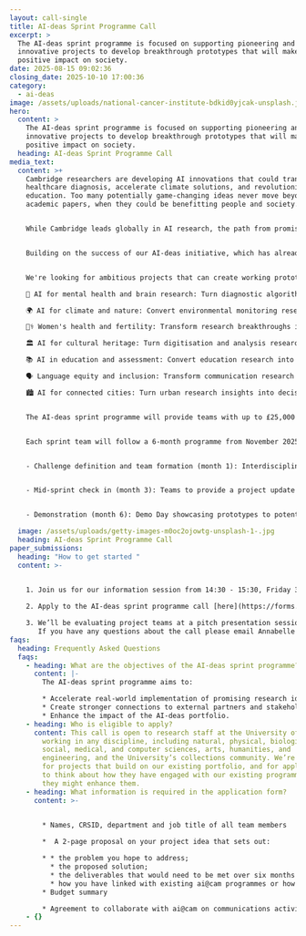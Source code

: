 ```yaml
---
layout: call-single
title: AI-deas Sprint Programme Call
excerpt: >
  The AI-deas sprint programme is focused on supporting pioneering and
  innovative projects to develop breakthrough prototypes that will make a
  positive impact on society.
date: 2025-08-15 09:02:36
closing_date: 2025-10-10 17:00:36
category:
  - ai-deas
image: /assets/uploads/national-cancer-institute-bdkid0yjcak-unsplash.jpg
hero:
  content: >
    The AI-deas sprint programme is focused on supporting pioneering and
    innovative projects to develop breakthrough prototypes that will make a
    positive impact on society.
  heading: AI-deas Sprint Programme Call
media_text:
  content: >+
    Cambridge researchers are developing AI innovations that could transform
    healthcare diagnosis, accelerate climate solutions, and revolutionise
    education. Too many potentially game-changing ideas never move beyond
    academic papers, when they could be benefitting people and society.


    While Cambridge leads globally in AI research, the path from promising laboratory results to working prototypes that can attract partnerships and funding remains frustratingly difficult for most researchers. The AI-deas Sprint Programme is designed to narrow this gap between research and real-world application. In six months, we'll help develop your most promising research into a working prototype that demonstrates real-world value, supported by technical advice and a path to implementation partners.


    Building on the success of our AI-deas initiative, which has already connected 19 departments across all 6 schools in the University, ai@cam is launching a 6-month accelerator programme to transform promising research ideas into a minimum viable product. The AI-deas sprint programme is focused on supporting pioneering and innovative projects to develop breakthrough prototypes that will make a positive impact on society.


    We're looking for ambitious projects that can create working prototypes in these high-impact domains:

    🧠 AI for mental health and brain research: Turn diagnostic algorithms into tools clinicians can actually use, or transform research insights into interventions that reach patients.

    🌍 AI for climate and nature: Convert environmental monitoring research into decision-support systems that help organisations take climate action now.

    👩‍⚕️ Women's health and fertility: Transform research breakthroughs into accessible diagnostic tools or treatment platforms that address the gender health gap.

    🏛️ AI for cultural heritage: Turn digitisation and analysis research into public-facing tools that make cultural collections more accessible and engaging.

    📚 AI in education and assessment: Convert education research into practical tools that can be tested in real educational settings.

    🗣️ Language equity and inclusion: Transform communication research into assistive technologies that support people with language barriers.

    🏙️ AI for connected cities: Turn urban research insights into decision-support tools that local authorities can pilot and implement.


    The AI-deas sprint programme will provide teams with up to £25,000 of funding to rapidly transform their innovative project ideas into a prototype in 6 months. Teams will be given access to technical support from machine learning engineers, in addition to follow-on opportunities to engage and develop external partnerships and validate their prototypes with end-user communities. 


    Each sprint team will follow a 6-month programme from November 2025 to April 2026:


    - Challenge definition and team formation (month 1): Interdisciplinary teams form around concrete deliverables and begin rapid development 


    - Mid-sprint check in (month 3): Teams to provide a project update in a networking event with potential partners.


    - Demonstration (month 6): Demo Day showcasing prototypes to potential funders and implementation partners.

  image: /assets/uploads/getty-images-m0oc2ojowtg-unsplash-1-.jpg
  heading: AI-deas Sprint Programme Call
paper_submissions:
  heading: "How to get started "
  content: >-
    

    1. Join us for our information session from 14:30 - 15:30, Friday 3 October to find out more about the programme sprint. Make sure to register for the info session [here](https://docs.google.com/forms/d/e/1FAIpQLSetdbGZTWsCKFPKcTSN4xu9DXunnah3ckwk20Tw9SM-tztLWA/viewform?usp=dialog).

    2. Apply to the AI-deas sprint programme call [here](https://forms.gle/Zbc2NVKXxY4T66DA8). The deadline for applications is 17.00, Friday 10 October.

    3. We’ll be evaluating project teams at a pitch presentation session on Wednesday 29 October. Please register to confirm you can join the pitch presentation session in the [programme call application form](https://forms.gle/Zbc2NVKXxY4T66DA8).**\
       If you have any questions about the call please email Annabelle Scott [as599@cam.ac.uk](mailto:as599@cam.ac.uk)**
faqs:
  heading: Frequently Asked Questions
  faqs:
    - heading: What are the objectives of the AI-deas sprint programme?
      content: |-
        The AI-deas sprint programme aims to:

        * Accelerate real-world implementation of promising research ideas;
        * Create stronger connections to external partners and stakeholders; and
        * Enhance the impact of the AI-deas portfolio.
    - heading: Who is eligible to apply?
      content: This call is open to research staff at the University of Cambridge,
        working in any discipline, including natural, physical, biological,
        social, medical, and computer sciences, arts, humanities, and
        engineering, and the University’s collections community. We’re looking
        for projects that build on our existing portfolio, and for applications
        to think about how they have engaged with our existing programmes or how
        they might enhance them.
    - heading: What information is required in the application form?
      content: >-
        

        * Names, CRSID, department and job title of all team members

        *  A 2-page proposal on your project idea that sets out:

        * * the problem you hope to address;
          * the proposed solution;
          * the deliverables that would need to be met over six months to deliver a minimum viable project
          * how you have linked with existing ai@cam programmes or how their work will enhance those programmes. 
        * Budget summary

        * Agreement to collaborate with ai@cam on communications activities related to the project
    - {}
---
```

